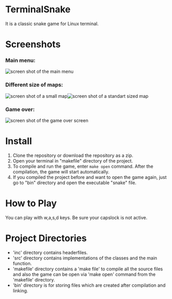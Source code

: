 # TerminalSnake
It is a classic snake game for Linux terminal.

# Screenshots
### Main menu:
![screen shot of the main menu](https://i.ibb.co/tqCjpSK/mainMenu.png)

### Different size of maps:
![screen shot of a small map](https://i.ibb.co/pRRtkDs/small-Size-Map.png)![screen shot of a standart sized map](https://i.ibb.co/cgL3Kfn/normal-Size-Map.png)

### Game over:
![screen shot of the game over screen](https://i.ibb.co/HDXVk1m/gameOver.png)

# Install
1. Clone the repository or download the repository as a zip. 
2. Open your terminal in "makefile" directory of the project.
3. To compile and run the game, enter ```make open``` command. After the compilation, the game will start automatically.
4. If you compiled the project before and want to open the game again, just go to "bin" directory and open the executable "snake" file. 

# How to Play
You can play with w,a,s,d keys. Be sure your capslock is not active.

# Project Directories
* 'inc' directory contains headerfiles.
* 'src' directory contains implementations of the classes and the main function.
* 'makefile' directory contains a 'make file' to compile all the source files and also the game can be open via 'make open' command 
from the 'makefile' directory.
* 'bin' directory is for storing files which are created after compilation and linking.
